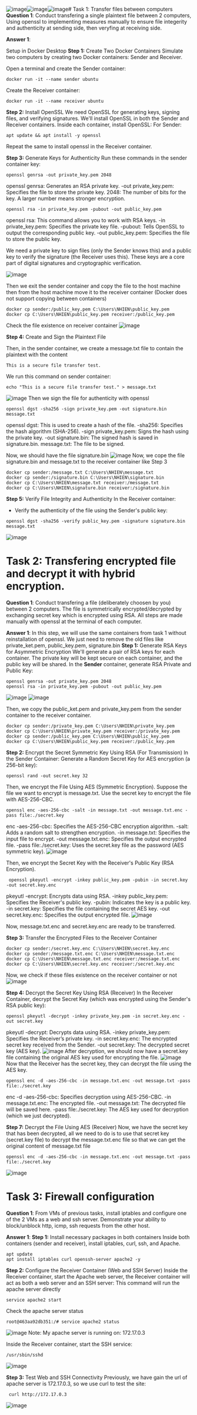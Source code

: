 ![image](https://github.com/user-attachments/assets/626d9ece-9f2a-4e2d-8254-26984a7b7623)![image](https://github.com/user-attachments/assets/db1cf4ff-75de-41d9-9a1e-95a4a912bdf5)![image](https://github.com/user-attachments/assets/4d021fb8-3059-4d0b-8e35-efc7552227a5)# Task 1: Transfer files between computers  
**Question 1**: 
Conduct transfering a single plaintext file between 2 computers, 
Using openssl to implementing measures manually to ensure file integerity and authenticity at sending side, 
then veryfing at receiving side. 

**Answer 1**:

Setup in Docker Desktop
**Step 1:** Create Two Docker Containers
Simulate two computers by creating two Docker containers: Sender and Receiver.

Open a terminal and create the Sender container:
```
docker run -it --name sender ubuntu
```
Create the Receiver container:
```
docker run -it --name receiver ubuntu
```


**Step 2:** Install OpenSSL
We need OpenSSL for generating keys, signing files, and verifying signatures. We'll install OpenSSL in both the Sender and Receiver containers.
Inside each container, install OpenSSL:
For Sender:
```
apt update && apt install -y openssl
```
Repeat the same to install openssl in the Receiver container.

**Step 3:** Generate Keys for Authenticity
Run these commands in the sender container key:
```
openssl genrsa -out private_key.pem 2048
```
openssl genrsa: Generates an RSA private key.
-out private_key.pem: Specifies the file to store the private key.
2048: The number of bits for the key. A larger number means stronger encryption.
```
openssl rsa -in private_key.pem -pubout -out public_key.pem
```
openssl rsa: This command allows you to work with RSA keys.
-in private_key.pem: Specifies the private key file.
-pubout: Tells OpenSSL to output the corresponding public key.
-out public_key.pem: Specifies the file to store the public key.

We need a private key to sign files (only the Sender knows this) and a public key to verify the signature (the Receiver uses this). These keys are a core part of digital signatures and cryptographic verification.

![image](https://github.com/user-attachments/assets/7d064b3d-63b5-46df-9863-3f23f0e0fac2)

Then we exit the sender container and copy the file to the host machine then from the host machine move it to the receiver container (Docker does not support copying between containers)
```
docker cp sender:/public_key.pem C:\Users\NHIEN\public_key.pem
docker cp C:\Users\NHIEN\public_key.pem receiver:/public_key.pem
```
Check the file existence on receiver container
![image](https://github.com/user-attachments/assets/350fc31f-d455-4372-837a-6a70a300c87e)

**Step 4:** Create and Sign the Plaintext File

Then, in the sender container, we create a message.txt file to contain the plaintext with the content
```
This is a secure file transfer test.
```
We run this command on sender container:
```
echo "This is a secure file transfer test." > message.txt
```

![image](https://github.com/user-attachments/assets/05aee315-525d-486c-8183-ddc0e5100937)
Then we sign the file for authenticity with openssl
```
openssl dgst -sha256 -sign private_key.pem -out signature.bin message.txt
```
openssl dgst: This is used to create a hash of the file.
-sha256: Specifies the hash algorithm (SHA-256).
-sign private_key.pem: Signs the hash using the private key.
-out signature.bin: The signed hash is saved in signature.bin.
message.txt: The file to be signed.

Now, we should have the file signature.bin
![image](https://github.com/user-attachments/assets/b17c72a8-101c-49cf-83ca-a280599a4f9a)
Now, we cope the file signature.bin and message.txt to the receiver container like Step 3
```
docker cp sender:/message.txt C:\Users\NHIEN\message.txt
docker cp sender:/signature.bin C:\Users\NHIEN\signature.bin
docker cp C:\Users\NHIEN\message.txt receiver:/message.txt
docker cp C:\Users\NHIEN\signature.bin receiver:/signature.bin
```
**Step 5:** Verify File Integrity and Authenticity
In the Receiver container:
- Verify the authenticity of the file using the Sender's public key:
```
openssl dgst -sha256 -verify public_key.pem -signature signature.bin message.txt
```
![image](https://github.com/user-attachments/assets/45cef6f2-b607-45d2-aa8c-c451ce5d8172)

 
# Task 2: Transfering encrypted file and decrypt it with hybrid encryption. 
**Question 1**:
Conduct transfering a file (deliberately choosen by you) between 2 computers. 
The file is symmetrically encrypted/decrypted by exchanging secret key which is encrypted using RSA. 
All steps are made manually with openssl at the terminal of each computer.

**Answer 1**:
In this step, we will use the same containers from task 1 without reinstallation of openssl. We just need to remove the old files like private_ket.pem, public_key.pem, signature.bin
**Step 1:** Generate RSA Keys for Asymmetric Encryption
We'll generate a pair of RSA keys for each container. The private key will be kept secure on each container, and the public key will be shared.
In the **Sender** container, generate RSA Private and Public Key:
```
openssl genrsa -out private_key.pem 2048
openssl rsa -in private_key.pem -pubout -out public_key.pem
```
![image](https://github.com/user-attachments/assets/9290fbc1-8518-46a5-8bb3-9fe4207f743c)
![image](https://github.com/user-attachments/assets/6f22224c-8d09-4bf6-9caa-5baa65de2c57)

Then, we copy the public_ket.pem and private_key.pem from the sender container to the receiver container.
```
docker cp sender:/private_key.pem C:\Users\NHIEN\private_key.pem
docker cp C:\Users\NHIEN\private_key.pem receiver:/private_key.pem
docker cp sender:/public_key.pem C:\Users\NHIEN\public_key.pem
docker cp C:\Users\NHIEN\public_key.pem receiver:/public_key.pem
```

**Step 2:** Encrypt the Secret Symmetric Key Using RSA (For Transmission)
In the Sender Container:
Generate a Random Secret Key for AES encryption (a 256-bit key):
```
openssl rand -out secret.key 32
```
Then, we encrypt the File Using AES (Symmetric Encryption). Suppose the file we want to encrypt is message.txt. Use the secret key to encrypt the file with AES-256-CBC.
```
openssl enc -aes-256-cbc -salt -in message.txt -out message.txt.enc -pass file:./secret.key
```
enc -aes-256-cbc: Specifies the AES-256-CBC encryption algorithm.
-salt: Adds a random salt to strengthen encryption.
-in message.txt: Specifies the input file to encrypt.
-out message.txt.enc: Specifies the output encrypted file.
-pass file:./secret.key: Uses the secret.key file as the password (AES symmetric key).
![image](https://github.com/user-attachments/assets/fbb1bcb4-44a1-4a8e-b136-2d58e2ebc9c6)


Then, we encrypt the Secret Key with the Receiver's Public Key (RSA Encryption).
```
 openssl pkeyutl -encrypt -inkey public_key.pem -pubin -in secret.key -out secret.key.enc
```
pkeyutl -encrypt: Encrypts data using RSA.
-inkey public_key.pem: Specifies the Receiver's public key.
-pubin: Indicates the key is a public key.
-in secret.key: Specifies the file containing the secret AES key.
-out secret.key.enc: Specifies the output encrypted file.
![image](https://github.com/user-attachments/assets/101a5f85-4f0c-44b6-90b3-be3c9b7040a6)


Now, message.txt.enc and secret.key.enc are ready to be transferred.

**Step 3:** Transfer the Encrypted Files to the Receiver Container
```
docker cp sender:/secret.key.enc C:\Users\NHIEN\secret.key.enc
docker cp sender:/message.txt.enc C:\Users\NHIEN\message.txt.enc
docker cp C:\Users\NHIEN\message.txt.enc receiver:/message.txt.enc
docker cp C:\Users\NHIEN\secret.key.enc receiver:/secret.key.enc
```
Now, we check if these files existence on the receiver container or not
![image](https://github.com/user-attachments/assets/64165099-5153-4b07-b7f4-b32d6f249978)

**Step 4:** Decrypt the Secret Key Using RSA (Receiver)
In the Receiver Container, decrypt the Secret Key (which was encrypted using the Sender's RSA public key):
```
openssl pkeyutl -decrypt -inkey private_key.pem -in secret.key.enc -out secret.key
```
pkeyutl -decrypt: Decrypts data using RSA.
-inkey private_key.pem: Specifies the Receiver’s private key.
-in secret.key.enc: The encrypted secret key received from the Sender.
-out secret.key: The decrypted secret key (AES key).
![image](https://github.com/user-attachments/assets/30bf5de9-ded5-440f-8a34-68285f476bae)
After decryption, we should now have a secret.key file containing the original AES key used for encrypting the file.
![image](https://github.com/user-attachments/assets/4b7b6236-98cc-48b6-9659-bc721f46f9c7)
Now that the Receiver has the secret key, they can decrypt the file using the AES key.
```
openssl enc -d -aes-256-cbc -in message.txt.enc -out message.txt -pass file:./secret.key
```
enc -d -aes-256-cbc: Specifies decryption using AES-256-CBC.
-in message.txt.enc: The encrypted file.
-out message.txt: The decrypted file will be saved here.
-pass file:./secret.key: The AES key used for decryption (which we just decrypted).



**Step 7:** Decrypt the File Using AES (Receiver)
Now, we have the secret key that has been decrypted, all we need to do is to use that secret key (secret.key file) to decrypt the message.txt.enc file so that we can get the original content of message.txt file
```
openssl enc -d -aes-256-cbc -in message.txt.enc -out message.txt -pass file:./secret.key
```
![image](https://github.com/user-attachments/assets/3f9ad8ea-5d72-4bba-9db9-57c63735dbf6)


# Task 3: Firewall configuration
**Question 1**:
From VMs of previous tasks, install iptables and configure one of the 2 VMs as a web and ssh server. Demonstrate your ability to block/unblock http, icmp, ssh requests from the other host.

**Answer 1**:
**Step 1:** Install necessary packages in both containers
Inside both containers (sender and receiver), install iptables, curl, ssh, and Apache.
```
apt update
apt install iptables curl openssh-server apache2 -y
```
**Step 2:** Configure the Receiver Container (Web and SSH Server)
Inside the Receiver container, start the Apache web server, the Receiver container will act as both a web server and an SSH server:
This command will run the apache server directly
```
service apache2 start
```
Check the apache server status
```
root@463aa92db351:/# service apache2 status
```
![image](https://github.com/user-attachments/assets/45f14dce-1617-4dcc-a673-4a00e25e7ab6)
Note: My apache server is running on: 172.17.0.3

Inside the Receiver container, start the SSH service:
```
/usr/sbin/sshd
```
![image](https://github.com/user-attachments/assets/e7057d39-4bd6-47a9-87bb-8d799e3830e2)

**Step 3:** Test Web and SSH Connectivity
Previously, we have gain the url of apache server is 172.17.0.3, so we use curl to test the site:
```
 curl http://172.17.0.3 
```
![image](https://github.com/user-attachments/assets/2e1de013-f797-4c88-987e-b92b9912b90b)






